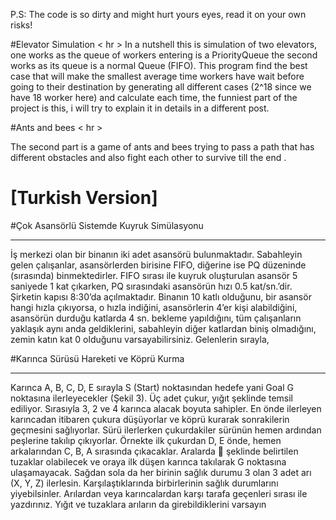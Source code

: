 P.S: The code is so dirty and might hurt yours eyes, read it on your own risks!

#Elevator Simulation
< hr >
In a nutshell this is simulation of two elevators, one works as the queue of workers entering is a PriorityQueue the second works as its queue is a normal Queue (FIFO).
This program find the best case that will make the smallest average time workers have wait before going to their destination by generating all different cases (2^18 since we have 18 worker here) and calculate each time, the funniest part of the project is this, i will try to explain it in details in a different post.

#Ants and bees
< hr >

The second part is a game of ants and bees trying to pass a path that has different obstacles and also fight each other to survive till the end .

# [Turkish Version]

#Çok Asansörlü Sistemde Kuyruk Simülasyonu
<hr>
İş merkezi olan bir binanın iki adet asansörü bulunmaktadır. Sabahleyin gelen çalışanlar, asansörlerden birisine FIFO, diğerine ise PQ düzeninde (sırasında) binmektedirler. FIFO sırası ile kuyruk oluşturulan asansör 5 saniyede 1 kat çıkarken, PQ sırasındaki asansörün hızı 0.5 kat/sn.’dir. Şirketin kapısı 8:30’da açılmaktadır. Binanın 10 katlı olduğunu, bir asansör hangi hızla çıkıyorsa, o hızla indiğini, asansörlerin 4’er kişi alabildiğini, asansörün durduğu katlarda 4 sn. bekleme yapıldığını, tüm çalışanların yaklaşık aynı anda geldiklerini, sabahleyin diğer katlardan biniş olmadığını, zemin katın kat 0 olduğunu varsayabilirsiniz. Gelenlerin sırayla,

#Karınca Sürüsü Hareketi ve Köprü Kurma  
<hr>
Karınca A, B, C, D, E sırayla S (Start) noktasından hedefe yani Goal G noktasına ilerleyecekler (Şekil 3). Üç adet çukur, yığıt şeklinde temsil ediliyor. Sırasıyla 3, 2 ve 4 karınca alacak boyuta sahipler. En önde ilerleyen karıncadan itibaren çukura düşüyorlar ve köprü kurarak sonrakilerin geçmesini sağlıyorlar. Sürü ilerlerken çukurdakiler sürünün hemen ardından peşlerine takılıp çıkıyorlar. Örnekte ilk çukurdan D, E önde, hemen arkalarından C, B, A sırasında çıkacaklar. Aralarda  şeklinde belirtilen tuzaklar olabilecek ve oraya ilk düşen karınca takılarak G noktasına ulaşamayacak.
Sağdan sola da her birinin sağlık durumu 3 olan 3 adet arı (X, Y, Z) ilerlesin. Karşılaştıklarında birbirlerinin sağlık durumlarını yiyebilsinler. Arılardan veya karıncalardan karşı tarafa geçenleri sırası ile yazdırınız. Yığıt ve tuzaklara arıların da girebildiklerini varsayın
